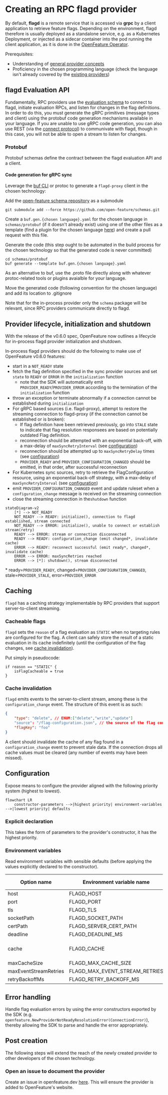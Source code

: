 # Creating an RPC flagd provider

By default, **flagd** is a remote service that is accessed via **grpc** by a client application to retrieve feature flags.
Depending on the environment, flagd therefore is usually deployed as a standalone service, e.g. as a Kubernetes Deployment,
or injected as a sidecar container into the pod running the client application,
as it is done in the [OpenFeature Operator](https://github.com/open-feature/open-feature-operator).

Prerequisites:

- Understanding of [general provider concepts](https://openfeature.dev/docs/reference/concepts/provider/)
- Proficiency in the chosen programming language (check the language isn't already covered by the [existing providers](../usage/flagd_providers.md))

## flagd Evaluation API

Fundamentally, RPC providers use the [evaluation schema](./protos.md#schemav1schemaproto) to connect to flagd, initiate evaluation RPCs, and listen for changes in the flag definitions.
In order to do this, you must generate the gRPC primitives (message types and client) using the protobuf code generation mechanisms available in your language.
If you are unable to use gRPC code generation, you can also use REST (via the [connect protocol](https://buf.build/blog/connect-a-better-grpc)) to communivate with flagd, though in this case, you will not be able to open a stream to listen for changes.

### Protobuf

Protobuf schemas define the contract between the flagd evaluation API and a client.

#### Code generation for gRPC sync

Leverage the [buf CLI](https://docs.buf.build/installation) or protoc to generate a `flagd-proxy` client in the chosen technology:

Add the [open-feature schema repository](https://github.com/open-feature/schemas) as a submodule

```shell
git submodule add --force https://github.com/open-feature/schemas.git
```

Create a `buf.gen.{chosen language}.yaml` for the chosen language in `schemas/protobuf` (if it doesn't already exist) using one of the other files as a template (find a plugin for the chosen language [here](https://buf.build/protocolbuffers/plugins)) and create a pull request with this file.

Generate the code (this step ought to be automated in the build process for the chosen technology so that the generated code is never committed)

```shell
cd schemas/protobuf
buf generate --template buf.gen.{chosen language}.yaml
```

As an alternative to buf, use the .proto file directly along with whatever protoc-related tools or plugins avaialble for your language.

Move the generated code (following convention for the chosen language) and add its location to .gitignore

Note that for the in-process provider only the `schema` package will be relevant, since RPC providers communicate directly to flagd.

## Provider lifecycle, initialization and shutdown

With the release of the v0.6.0 spec, OpenFeature now outlines a lifecycle for in-process flagd provider initialization and shutdown.

In-process flagd providers should do the following to make use of OpenFeature v0.6.0 features:

- start in a `NOT_READY` state
- fetch the flag definition specified in the sync provider sources and set `state` to `READY` or `ERROR` in the `initialization` function
  - note that the SDK will automatically emit `PROVIDER_READY`/`PROVIDER_ERROR` according to the termination of the `initialization` function
- throw an exception or terminate abnormally if a connection cannot be established during `initialization`
- For gRPC based sources (i.e. flagd-proxy), attempt to restore the streaming connection to flagd-proxy (if the connection cannot be established or is broken):
  - If flag definition have been retrieved previously, go into `STALE` state to indicate that flag resolution responsees are based on potentially outdated Flag definition.
  - reconnection should be attempted with an exponential back-off, with a max-delay of `maxSyncRetryInterval` (see [configuration](#configuration))
  - reconnection should be attempted up to `maxSyncRetryDelay` times (see [configuration](#configuration))
  - `PROVIDER_READY` and `PROVIDER_CONFIGURATION_CHANGED` should be emitted, in that order, after successful reconnection
- For Kubernetes sync sources, retry to retrieve the FlagConfiguration resource, using an exponential back-off strategy, with a max-delay of `maxSyncRetryInterval` (see [configuration](#configuration))
- emit `PROVIDER_CONFIGURATION_CHANGED` event and update ruleset when a `configuration_change` message is received on the streaming connection
- close the streaming connection in the`shutdown` function

```mermaid
stateDiagram-v2
    [*] --> NOT_READY
    NOT_READY --> READY: initialize(), connection to flagd established, stream connected
    NOT_READY --> ERROR: initialize(), unable to connect or establish stream(retry)
    READY --> ERROR: stream or connection disconnected
    READY --> READY: configuration_change (emit changed*, invalidate cache)
    ERROR --> READY: reconnect successful (emit ready*, changed*, invalidate cache)
    ERROR --> ERROR: maxSyncRetries reached
    ERROR --> [*]: shutdown(), stream disconnected
```

\* ready=`PROVIDER_READY`, changed=`PROVIDER_CONFIGURATION_CHANGED`, stale=`PROVIDER_STALE`, error=`PROVIDER_ERROR`

## Caching

`flagd` has a caching strategy implementable by RPC providers that support server-to-client streaming.

### Cacheable flags

`flagd` sets the `reason` of a flag evaluation as `STATIC` when no targeting rules are configured for the flag.
A client can safely store the result of a static evaluation in its cache indefinitely (until the configuration of the flag changes, see [cache invalidation](#cache-invalidation)).

Put simply in pseudocode:

```pseudo
if reason == "STATIC" {
    isFlagCacheable = true
}
```

### Cache invalidation

`flagd` emits events to the server-to-client stream, among these is the `configuration_change` event.
The structure of this event is as such:

```json
{
    "type": "delete", // ENUM:["delete","write","update"]
    "source": "/flag-configuration.json", // the source of the flag configuration
    "flagKey": "foo"
}
```

A client should invalidate the cache of any flag found in a `configuration_change` event to prevent stale data.
If the connection drops all cache values must be cleared (any number of events may have been missed).

## Configuration

Expose means to configure the provider aligned with the following priority system (highest to lowest).

```mermaid
flowchart LR
    constructor-parameters -->|highest priority| environment-variables -->|lowest priority| defaults
```

### Explicit declaration

This takes the form of parameters to the provider's constructor, it has the highest priority.

### Environment variables

Read environment variables with sensible defaults (before applying the values explicitly declared to the constructor).

| Option name           | Environment variable name      | Type & Values          | Default   |
|-----------------------|--------------------------------|------------------------|-----------|
| host                  | FLAGD_HOST                     | String                 | localhost |
| port                  | FLAGD_PORT                     | int                    | 8013      |
| tls                   | FLAGD_TLS                      | boolean                | false     |
| socketPath            | FLAGD_SOCKET_PATH              | String                 | null      |
| certPath              | FLAGD_SERVER_CERT_PATH         | String                 | null      |
| deadline              | FLAGD_DEADLINE_MS              | int                    | 500       |
| cache                 | FLAGD_CACHE                    | String - lru, disabled | lru       |
| maxCacheSize          | FLAGD_MAX_CACHE_SIZE           | int                    | 1000      |
| maxEventStreamRetries | FLAGD_MAX_EVENT_STREAM_RETRIES | int                    | 5         |
| retryBackoffMs        | FLAGD_RETRY_BACKOFF_MS         | int                    | 1000      |

## Error handling

Handle flag evaluation errors by using the error constructors exported by the SDK (e.g. `openfeature.NewProviderNotReadyResolutionError(ConnectionError)`), thereby allowing the SDK to parse and handle the error appropriately.

## Post creation

The following steps will extend the reach of the newly created provider to other developers of the chosen technology.

### Open an issue to document the provider

Create an issue in openfeature.dev [here](https://github.com/open-feature/openfeature.dev/issues/new?assignees=&labels=provider&template=document-provider.yaml&title=%5BProvider%5D%3A+).
This will ensure the provider is added to OpenFeature's website.
